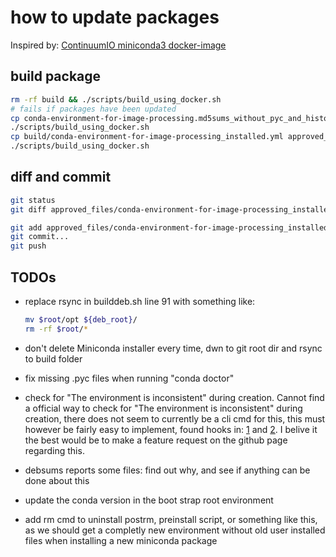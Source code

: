 # how to update packages

Inspired by: [ContinuumIO miniconda3 docker-image](https://github.com/ContinuumIO/docker-images/blob/main/miniconda3/debian/Dockerfile)

## build package

```bash
rm -rf build && ./scripts/build_using_docker.sh
# fails if packages have been updated
cp conda-environment-for-image-processing.md5sums_without_pyc_and_history approved_files/
./scripts/build_using_docker.sh
cp build/conda-environment-for-image-processing_installed.yml approved_files/
./scripts/build_using_docker.sh
```

## diff and commit

```bash
git status
git diff approved_files/conda-environment-for-image-processing_installed.yml approved_files/conda-environment-for-image-processing.md5sums_without_pyc_and_history scripts/conda_environment_development_clean.yml

git add approved_files/conda-environment-for-image-processing_installed.yml approved_files/conda-environment-for-image-processing.md5sums_without_pyc_and_history scripts/conda_environment_development_clean.yml
git commit...
git push
```

## TODOs

* replace rsync in builddeb.sh line 91 with something like:

  ```bash
  mv $root/opt ${deb_root}/
  rm -rf $root/*
  ```
* don't delete Miniconda installer every time, dwn to git root dir and rsync to build folder
* fix missing .pyc files when running "conda doctor"
* check for "The environment is inconsistent" during creation. Cannot find a official way to check for "The environment is inconsistent" during creation, there does not seem to currently be a cli cmd for this, this must however be fairly easy to implement, found hooks in: [1](https://github.com/conda/conda/blob/3e7595314d85b9aa5a4e4ba3201661cfaaa10b4a/conda/core/solve.py#L632) and [2](https://github.com/search?q=repo%3Aconda%2Fconda%20inconsistent&type=code). I belive it the best would be to make a feature request on the github page regarding this.
* debsums reports some files: find out why, and see if anything can be done about this
* update the conda version in the boot strap root environment
* add rm cmd to uninstall postrm, preinstall script, or something like this, as we should get a completly new environment without old user installed files when installing a new miniconda package
